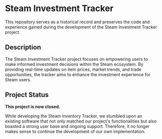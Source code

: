# Steam Investment Tracker

This repository serves as a historical record and preserves the code and experience gained during the development of the Steam Investment Tracker project. 

## Description

The Steam Investment Tracker project focuses on empowering users to make informed investment decisions within the Steam ecosystem. By providing real-time updates on item prices, market trends, and trade opportunities, the tracker aims to enhance the investment experience for Steam users.

## Project Status

**This project is now closed.**

While developing the Steam Inventory Tracker, we stumbled upon an existing software that not only matched our project's functionalities but also boasted a strong user base and ongoing support. Therefore, it no longer makes sense to continue the development of our own implementation.
